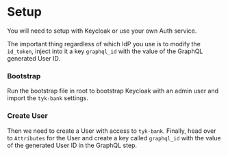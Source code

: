 # Setup
You will need to setup with Keycloak or use your own Auth service.

The important thing regardless of which IdP you use is to modify the `id_token`, inject into it a key `graphql_id` with the value of the GraphQL generated User ID.

### Bootstrap
Run the bootstrap file in root to bootstrap Keycloak with an admin user and import the `tyk-bank` settings.

### Create User
Then we need to create a User with access to `tyk-bank`.  Finally, head over to `Attributes` for the User and create a key called `graphql_id` with the value of the generated User ID in the GraphQL step.
